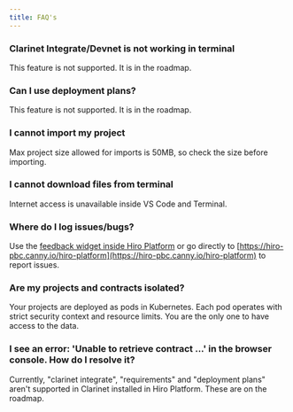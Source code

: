```yaml
---
title: FAQ's
---
```


### Clarinet Integrate/Devnet is not working in terminal

This feature is not supported. It is in the roadmap.

### Can I use deployment plans?

This feature is not supported. It is in the roadmap.

### I cannot import my project

Max project size allowed for imports is 50MB, so check the size before importing.

### I cannot download files from terminal

Internet access is unavailable inside VS Code and Terminal.

### Where do I log issues/bugs?

Use the [feedback widget inside Hiro Platform](https://hiro-pbc.canny.io/hiro-platform) or go directly to [https://hiro-pbc.canny.io/hiro-platform](https://hiro-pbc.canny.io/hiro-platform) to report issues.

### Are my projects and contracts isolated?

Your projects are deployed as pods in Kubernetes. Each pod operates with strict security context and resource limits. You are the only one to have access to the data.

### I see an error: 'Unable to retrieve contract ...' in the browser console. How do I resolve it?

Currently, "clarinet integrate", "requirements" and "deployment plans" aren't supported in Clarinet installed in Hiro Platform. These are on the roadmap.
